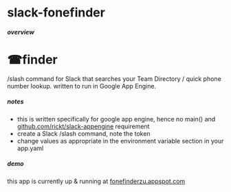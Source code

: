 # slack-fonefinder
##### overview
# ☎finder
/slash command for Slack that searches your Team Directory / quick phone number lookup. written to run in Google App Engine.  

##### notes
* this is written specifically for google app engine, hence no main() and  [github.com/rickt/slack-appengine](https://github.com/rickt/slack-appengine) requirement
* create a Slack /slash command, note the token
* change values as appropriate in the environment variable section in your app.yaml

##### demo
this app is currently up & running at [fonefinderzu.appspot.com](http://fonefinderzu.appspot.com/slack)
